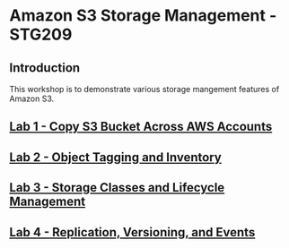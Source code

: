 # Amazon S3 Storage Management - STG209

## Introduction

This workshop is to demonstrate various storage mangement features of Amazon S3.  

## [Lab 1 - Copy S3 Bucket Across AWS Accounts](lab1/README.md)

## [Lab 2 - Object Tagging and Inventory](lab2/README.md)

## [Lab 3 - Storage Classes and Lifecycle Management](lab3/README.md)

## [Lab 4 - Replication, Versioning, and Events ](lab4/README.md)
